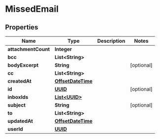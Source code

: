 

# MissedEmail

## Properties

Name | Type | Description | Notes
------------ | ------------- | ------------- | -------------
**attachmentCount** | **Integer** |  | 
**bcc** | **List&lt;String&gt;** |  | 
**bodyExcerpt** | **String** |  |  [optional]
**cc** | **List&lt;String&gt;** |  | 
**createdAt** | [**OffsetDateTime**](OffsetDateTime) |  | 
**id** | [**UUID**](UUID) |  |  [optional]
**inboxIds** | [**List&lt;UUID&gt;**](UUID) |  | 
**subject** | **String** |  |  [optional]
**to** | **List&lt;String&gt;** |  | 
**updatedAt** | [**OffsetDateTime**](OffsetDateTime) |  | 
**userId** | [**UUID**](UUID) |  | 



